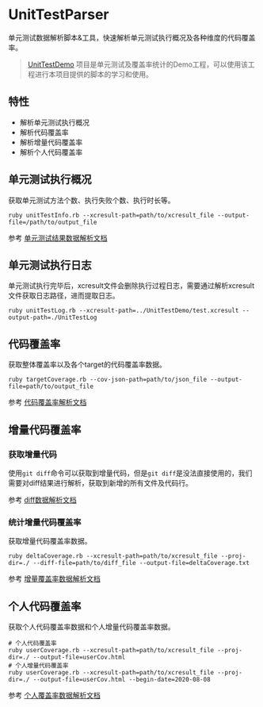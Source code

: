 # UnitTestParser

单元测试数据解析脚本&工具，快速解析单元测试执行概况及各种维度的代码覆盖率。

> [UnitTestDemo](https://github.com/JerryChu/UnitTestDemo) 项目是单元测试及覆盖率统计的Demo工程，可以使用该工程进行本项目提供的脚本的学习和使用。

## 特性

- 解析单元测试执行概况
- 解析代码覆盖率
- 解析增量代码覆盖率
- 解析个人代码覆盖率

## 单元测试执行概况

获取单元测试方法个数、执行失败个数、执行时长等。

```shell
ruby unitTestInfo.rb --xcresult-path=path/to/xcresult_file --output-file=/path/to/output_file
```

参考 [单元测试结果数据解析文档](./docs/unitTestInfo.md)

## 单元测试执行日志

单元测试执行完毕后，xcresult文件会删除执行过程日志，需要通过解析xcresult文件获取日志路径，进而提取日志。

```shell
ruby unitTestLog.rb --xcresult-path=../UnitTestDemo/test.xcresult --output-path=./UnitTestLog
```

## 代码覆盖率

获取整体覆盖率以及各个target的代码覆盖率数据。

```shell
ruby targetCoverage.rb --cov-json-path=path/to/json_file --output-file=path/to/output_file
```

参考 [代码覆盖率解析文档](./docs/targetCoverage.md)

## 增量代码覆盖率

### 获取增量代码

使用`git diff`命令可以获取到增量代码，但是`git diff`是没法直接使用的，我们需要对diff结果进行解析，获取到新增的所有文件及代码行。

参考 [diff数据解析文档](./docs/diffParser.md)

### 统计增量代码覆盖率

获取增量代码覆盖率数据。

```
ruby deltaCoverage.rb --xcresult-path=path/to/xcresult_file --proj-dir=./ --diff-file=path/to/diff_file --output-file=deltaCoverage.txt
```

参考 [增量覆盖率数据解析文档](./docs/deltaCoverage.md)

## 个人代码覆盖率

获取个人代码覆盖率数据和个人增量代码覆盖率数据。

```
# 个人代码覆盖率
ruby userCoverage.rb --xcresult-path=path/to/xcresult_file --proj-dir=./ --output-file=userCov.html
# 个人增量代码覆盖率
ruby userCoverage.rb --xcresult-path=path/to/xcresult_file --proj-dir=./ --output-file=userCov.html --begin-date=2020-08-08
```

参考 [个人覆盖率数据解析文档](./docs/userCoverage.md)
